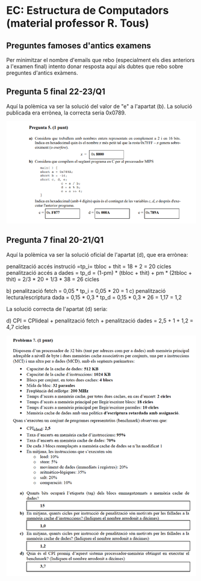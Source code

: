 # EC: Estructura de Computadors (material professor R. Tous)

## Preguntes famoses d'antics examens 

Per minimitzar el nombre d'emails que rebo (especialment els dies anteriors a l'examen final) intento donar resposta aquí als dubtes que rebo sobre preguntes d'antics exàmens. 

## Pregunta 5 final 22-23/Q1

Aquí la polèmica va ser la solució del valor de "e" a l'apartat (b). La solució publicada era errònea, la correcta seria 0x0789.

![image](antics_examens/22_23_Q1_final_p5.png)

## Pregunta 7 final 20-21/Q1

Aquí la polèmica va ser la solució oficial de l'apartat (d), que era errònea:

penalització accés instrució =tp_i= tbloc + thit = 18 + 2 = 20 cicles
penalització accés a dades = tp_d = (1-pm) *  (tbloc + thit) + pm * (2tbloc + thit) = 2/3 * 20 + 1/3 * 38 = 26 cicles

b) penalització fetch = 0,05 * tp_i = 0,05 * 20 = 1
c) penalització lectura/escriptura dada = 0,15 * 0,3 * tp_d = 0,15 * 0,3 * 26 = 1,17 = 1,2

La solució correcta de l'apartat (d) seria:

d) CPI = CPIideal + penalització fetch + penalització dades = 2,5 + 1 + 1,2 = 4,7 cicles

![image](antics_examens/20_21_Q1_final_p7.png)




